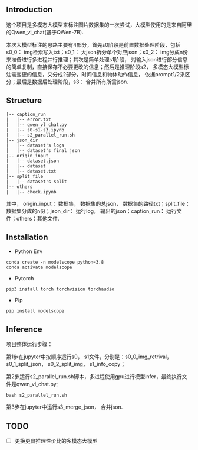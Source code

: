 ## Introduction

  这个项目是多模态大模型来标注图片数据集的一次尝试，大模型使用的是来自阿里的Qwen_vl_chat(基于QWen-7B).



  本次大模型标注的思路主要有4部分，首先s0阶段是前置数据处理阶段，包括s0_0： img检索写入txt；s0_1： 大json拆分单个对应json；s0_2：  img分成n份来准备进行多进程并行推理；其次是简单处理s1阶段， 对输入json进行部分信息的简单复制，直接保存不必要更改的信息；然后是推理阶段s2， 多模态大模型标注需变更的信息，又分成2部分，时间信息和物体动作信息， 依据prompt1/2来区分；最后是数据后处理阶段，s3： 合并所有所需json.

## Structure



```
|-- caption_run
|   |-- error.txt
|   |-- qwen_vl_chat.py
|   |-- s0-s1-s3.ipynb
|   |-- s2_parallel_run.sh 
|-- json_dir 
|   |-- dataset's logs
|   |-- dataset's final json
|-- origin_input
|   |-- dataset.json
|   |-- dataset
|   |-- dataset.txt 
|-- split_file
|   |-- dataset's split
|-- others 
|   |-- check.ipynb
```

其中， origin_input： 数据集， 数据集的总json， 数据集的路径txt；split_file： 数据集分成的n份；json_dir： 运行log， 输出的json；caption_run： 运行文件；others：其他文件.

## Installation

- Python Env

```
conda create -n modelscope python=3.8
conda activate modelscope
```

- Pytorch

```
pip3 install torch torchvision torchaudio
```

- Pip

```
pip install modelscope
```

## Inference

项目整体运行步骤： 

第1步在jupyter中按顺序运行s0， s1文件，分别是：s0_0_img_retrival， s0_1_split_json， s0_2_split_img， s1_info_copy； 

第2步运行s2_parallel_run.sh脚本，多进程使用gpu进行模型infer，最终执行文件是qwen_vl_chat.py;

```
bash s2_parallel_run.sh
```

第3步在jupyter中运行s3_merge_json， 合并json.

## TODO

+ [ ] 更换更具推理性价比的多模态大模型
